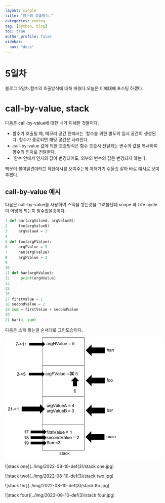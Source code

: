 ```yaml
---
layout: single
title: "함수의 호출방식."
categories: coding
tag: [python, blog]
toc: true
author_profile: false
sidebar:
  nav: "docs"
---
```


# 5일차

블로그 5일차.함수의 호출방식에 대해 배웠다.오늘은 이에대해 포스팅 하겠다.

# call-by-value, stack

다음은 call-by-value에 대한 내가 이해한 것들이다.

- 함수가 호출될 때, 메모리 공간 안에서는 `함수를 위한 별도의 임시 공간이 생성된다. 함수가 종료되면 해당 공간은 사라진다.
- call-by-value 값에 의한 호출방식은 함수 호출시 전달되는 변수의 값을 복사하여 함수의 인자로 전달한다.
- `함수 안에서 인자의 값이 변경되어도, 외부의 변수의 값은 변경되지 않는다.

백문이 불여일견이라고 직접예시를 보여주는게 이해가기 쉬울것 같아 바로 예시로 보여주겠다.

## call-by-value 예시

다음은 call-by-value를 사용하여 스택을 쌓는것을 그려볼텐데 scope 와 Life cycle이 어떻게 되는지 알수있을것이다.

```python
1 def bar(argValueA, argValueB):
2     foo(argValueB)
3     argValueA = 3
4
5 def foo(argFValue):
6 	  argFValue = 5
7     han(argFValue)
8     argFValue = 2
9
10
11 def han(argHValue):
12     print(argHValue)
13
15
16
17 firstValue = 1
18 secondValue = 2
19 sum = firstValue + secondValue
20
21 bar(4, sum)
```

다음은 스택 쌓는걸 순서대로 그린모습이다.

![stack](../img/2022-08-10-def(3)/stack.jpg)



![stack one](../img/2022-08-10-def(3)/stack one.jpg)









![stack two](../img/2022-08-10-def(3)/stack two.jpg)









![stack thr](../img/2022-08-10-def(3)/stack thr.jpg)



![stack four](../img/2022-08-10-def(3)/stack four.jpg)









